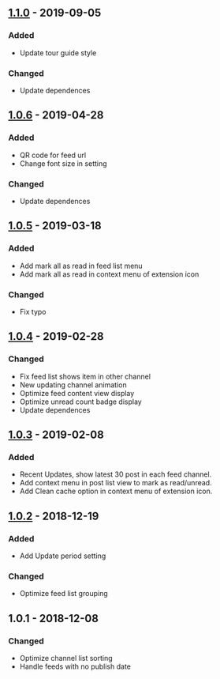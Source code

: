 ## [1.1.0] - 2019-09-05
### Added
- Update tour guide style
### Changed
- Update dependences
## [1.0.6] - 2019-04-28
### Added
- QR code for feed url
- Change font size in setting
### Changed
- Update dependences
## [1.0.5] - 2019-03-18
### Added
- Add mark all as read in feed list menu
- Add mark all as read in context menu of extension icon
### Changed
- Fix typo
## [1.0.4] - 2019-02-28
### Changed
- Fix feed list shows item in other channel
- New updating channel animation
- Optimize feed content view display
- Optimize unread count badge display
- Update dependences
## [1.0.3] - 2019-02-08
### Added
- Recent Updates, show latest 30 post in each feed channel.
- Add context menu in post list view to mark as read/unread.
- Add Clean cache option in context menu of extension icon.
## [1.0.2] - 2018-12-19
### Added
- Add Update period setting
### Changed
- Optimize feed list grouping
## 1.0.1 - 2018-12-08
### Changed
- Optimize channel list sorting
- Handle feeds with no publish date

[1.1.0]:https://github.com/xs9627/feedpop/compare/v1.0.6...v1.1.0
[1.0.6]:https://github.com/xs9627/feedpop/compare/v1.0.5...v1.0.6
[1.0.5]:https://github.com/xs9627/feedpop/compare/v1.0.4...v1.0.5
[1.0.4]:https://github.com/xs9627/feedpop/compare/v1.0.3...v1.0.4
[1.0.3]:https://github.com/xs9627/feedpop/compare/v1.0.2...v1.0.3
[1.0.2]:https://github.com/xs9627/feedpop/compare/1.0.1...v1.0.2
